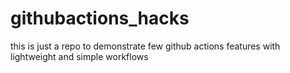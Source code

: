 # githubactions_hacks
this is just a repo to demonstrate few github actions features with lightweight and simple workflows
